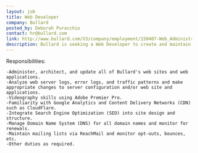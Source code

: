 ```yaml
---
layout: job
title: Web Developer
company: Bullard
posted_by: Deborah Puracchio
contact: hr@bullard.com
link: http://www.bullard.com/V3/company/employment/150407-Web_Administrator.php
description: Bullard is seeking a Web Developer to create and maintain web site content, applications, site structure, and databases.
---
```

Responsibilities:

	-Administer, architect, and update all of Bullard's web sites and web applications.
	-Analyze web server logs, error logs, and traffic patterns and make appropriate changes to server configuration and/or web site and applications.
	-Videography skills using Adobe Premier Pro.
	-Familiarity with Google Analytics and Content Delivery Networks (CDN) such as CloudFlare.
	-Integrate Search Engine Optimization (SEO) into site design and structure.
	-Manage Domain Name System (DNS) for all domain names and monitor for renewals.
	-Maintain mailing lists via ReachMail and monitor opt-outs, bounces, etc.
	-Other duties as required.